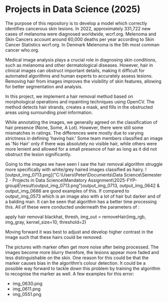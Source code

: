 # Projects in Data Science (2025)

The purpose of this repository is to develop a model which correctly identifies cancerous skin lesions.
In 2022, approximately 331,722 new cases of melanoma were diagnosed worldwide, wcrf.org.
Melenoma and Skin Cancers account around 60,000 deaths per year according to Skin Cancer Statistics wcrf.org.
In Denmark Melenoma is the 5th most comman cancer who.org.

Medical image analysis plays a crucial role in diagnosing skin conditions, such as melanoma and other dermatological diseases. However, hair in clinical images can obstruct important details, making it difficult for automated algorithms and human experts to accurately assess lesions. Removing hair from images improves the visibility of skin features, allowing for better segmentation and analysis.

In this project, we implement a hair removal method based on morphological operations and inpainting techniques using OpenCV. The method detects hair strands, creates a mask, and fills in the obstructed areas using surrounding pixel information.

While annotating the images, we generally agreed on the classification of hair presence (None, Some, A Lot). However, there were still some mismatches in ratings. The differences were mostly due to varying strictness in defining 'having hair.' Some team members classified an image as 'No Hair' only if there was absolutely no visible hair, while others were more lenient and allowed for a small presence of hair as long as it did not obstruct the lesion significantly.


Going to the images we have seen I saw the hair removal algorithm struggle more specifically with white/grey haired images classified as hairy.
![output_img_0713.png]("C:\Users\Peter\Documents\Data Science\Semester 2 - Projects in Data Science\Mandatory Assignment\2025-FYP-groupE\result\output_img_0713.png")output_img_0713, output_img_0642 & output_img_0686 are good examples of this. If compared to output_img_0573 which is an image also with a lot of hair but darker and of a balding man.
It can be seen that algorithm has a better time processing this. All of these were conducted underneath the parameters of :


apply hair removal
blackhat, thresh, img_out = removeHair(img_rgb, img_gray, kernel_size=10, threshold=2)


Moving forward it was best to adjust and develop higher contrast in the image such that these hairs could be removed.


The pictures with marker often get more noise after being processed. The images become more blurry therefore, the lesions appear more faded and less distinguishable on the skin. One reason for this could be that the marker causes bias in the algorithm’s colour detection. It could be a possible way forward to tackle down this problem by training the algorithm to recognise the marker as well.
A few examples for this error:
- img_0630.png
- img_0611.png
- img_0551.png













